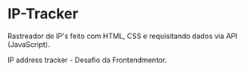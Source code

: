 # IP-Tracker

Rastreador de IP's feito com HTML, CSS e requisitando dados via API (JavaScript).

IP address tracker - Desafio da Frontendmentor.

